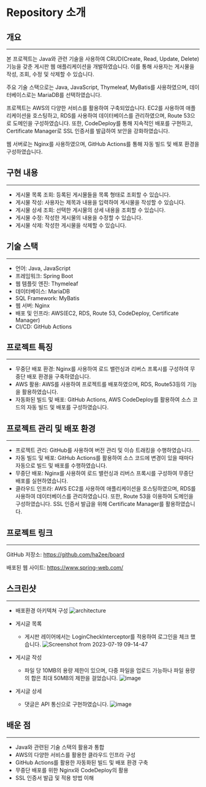 # Repository 소개
## ****개요****

---

본 프로젝트는 Java와 관련 기술을 사용하여 CRUD(Create, Read, Update, Delete) 기능을 갖춘 게시판 웹 애플리케이션을 개발하였습니다. 이를 통해 사용자는 게시물을 작성, 조회, 수정 및 삭제할 수 있습니다.

주요 기술 스택으로는 Java, JavaScript, Thymeleaf, MyBatis를 사용하였으며, 데이터베이스로는 MariaDB를 선택하였습니다.

프로젝트는 AWS의 다양한 서비스를 활용하여 구축되었습니다. EC2를 사용하여 애플리케이션을 호스팅하고, RDS를 사용하여 데이터베이스를 관리하였으며, Route 53으로 도메인을 구성하였습니다. 또한, CodeDeploy를 통해 지속적인 배포를 구현하고, Certificate Manager로 SSL 인증서를 발급하여 보안을 강화하였습니다.

웹 서버로는 Nginx를 사용하였으며, GitHub Actions를 통해 자동 빌드 및 배포 환경을 구성하였습니다.

## **구현 내용**

---

- 게시물 목록 조회: 등록된 게시물들을 목록 형태로 조회할 수 있습니다.
- 게시물 작성: 사용자는 제목과 내용을 입력하여 게시물을 작성할 수 있습니다.
- 게시물 상세 조회: 선택한 게시물의 상세 내용을 조회할 수 있습니다.
- 게시물 수정: 작성한 게시물의 내용을 수정할 수 있습니다.
- 게시물 삭제: 작성한 게시물을 삭제할 수 있습니다.

## ****기술 스택****

---

- 언어: Java, JavaScript
- 프레임워크: Spring Boot
- 웹 템플릿 엔진: Thymeleaf
- 데이터베이스: MariaDB
- SQL Framework: MyBatis
- 웹 서버: Nginx
- 배포 및 인프라: AWS(EC2, RDS, Route 53, CodeDeploy, Certificate Manager)
- CI/CD: GitHub Actions

## **프로젝트 특징**

---

- 무중단 배포 환경: Nginx를 사용하여 로드 밸런싱과 리버스 프록시를 구성하여 무중단 배포 환경을 구축하였습니다.
- AWS 활용: AWS를 사용하여 프로젝트를 배포하였으며, RDS, Route53등의 기능을 활용하였습니다.
- 자동화된 빌드 및 배포: GitHub Actions, AWS CodeDeploy를 활용하여 소스 코드의 자동 빌드 및 배포를 구성하였습니다.

## 프로젝트 관리 및 배포 환경

---

- 프로젝트 관리: GitHub를 사용하여 버전 관리 및 이슈 트래킹을 수행하였습니다.
- 자동 빌드 및 배포: GitHub Actions를 활용하여 소스 코드에 변경이 있을 때마다 자동으로 빌드 및 배포를 수행하였습니다.
- 무중단 배포: Nginx를 사용하여 로드 밸런싱과 리버스 프록시를 구성하여 무중단 배포를 실현하였습니다.
- 클라우드 인프라: AWS EC2를 사용하여 애플리케이션을 호스팅하였으며, RDS를 사용하여 데이터베이스를 관리하였습니다. 또한, Route 53을 이용하여 도메인을 구성하였습니다. SSL 인증서 발급을 위해 Certificate Manager를 활용하였습니다.

## 프로젝트 링크

---

GitHub 저장소: https://github.com/ha2ee/board

배포된 웹 사이트: https://www.spring-web.com/

## 스크린샷

---

- 배포환경 아키텍쳐 구성
  ![architecture](https://github.com/ha2ee/cicd_project/assets/115638416/7669a8d5-5f71-4ef4-a107-d001b5866015)

- 게시글 목록
  - 게시판 레이어에서는 LoginCheckInterceptor를 적용하여 로그인을 체크 했습니다.
  ![Screenshot from 2023-07-19 09-14-47](https://github.com/ha2ee/board/assets/115638416/a5664605-6f93-473d-88ec-27ba1cf7a09a)

- 게시글 작성
  - 파일 당 10MB의 용량 제한이 있으며, 다중 파일을 업로드 가능하나 파일 용량의 합은 최대 50MB의 제한을 걸었습니다.
  ![image](https://github.com/ha2ee/cicd_project/assets/115638416/5bb05af9-b256-4670-8a55-7a998301196b)

- 게시글 상세
  - 댓글은 API 통신으로 구현하였습니다.
  ![image](https://github.com/ha2ee/cicd_project/assets/115638416/f6d269ff-c8e4-4197-bc86-aaa970bd090a)

## 배운 점

---

- Java와 관련된 기술 스택의 활용과 통합
- AWS의 다양한 서비스를 활용한 클라우드 인프라 구성
- GitHub Actions를 활용한 자동화된 빌드 및 배포 환경 구축
- 무중단 배포를 위한 Nginx와 CodeDeploy의 활용
- SSL 인증서 발급 및 적용 방법 이해
